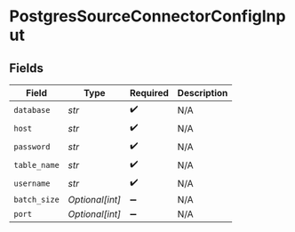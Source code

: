 # PostgresSourceConnectorConfigInput


## Fields

| Field              | Type               | Required           | Description        |
| ------------------ | ------------------ | ------------------ | ------------------ |
| `database`         | *str*              | :heavy_check_mark: | N/A                |
| `host`             | *str*              | :heavy_check_mark: | N/A                |
| `password`         | *str*              | :heavy_check_mark: | N/A                |
| `table_name`       | *str*              | :heavy_check_mark: | N/A                |
| `username`         | *str*              | :heavy_check_mark: | N/A                |
| `batch_size`       | *Optional[int]*    | :heavy_minus_sign: | N/A                |
| `port`             | *Optional[int]*    | :heavy_minus_sign: | N/A                |